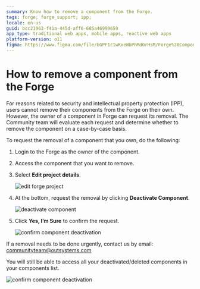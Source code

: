 ```yaml
---
summary: Know how to remove a component from the Forge.
tags: forge; forge_support; ipp;
locale: en-us
guid: bcc21963-f41a-445d-aff6-685a46999659
app_type: traditional web apps, mobile apps, reactive web apps
platform-version: o11
figma: https://www.figma.com/file/bGPF1cIwKxeWbPhMdOrHsM/Forge%20Components?node-id=701:319
---
```


# How to remove a component from the Forge

For reasons related to security and intellectual property protection (IPP), users cannot remove their components from the Forge on their own. However, the owner of a component in Forge can request its removal. The Community team will evaluate each request and determine whether to remove the component on a case-by-case basis.

To request the removal of a component that you own, do the following:

1. Login to the Forge as the owner of the component.

1. Access the component that you want to remove.

1. Select **Edit project details**.

    ![edit forge project](images/remove-project-details-fg.png)

1. At the bottom, request the removal by clicking **Deactivate Component**.

    ![deactivate component](images/remove-deactivate-component-fg.png)

1. Click **Yes, I’m Sure** to confirm the request.

    ![confirm component deactivation](images/remove-confirm-deactivatation-fg.png)

If a removal needs to be done urgently, contact us by email: [communityteam@outsystems.com](mailto:communityteam@outsystems.com)

You will still be able to access all your deactivated/deleted components in your components list.

![confirm component deactivation](images/remove-deactivated-component-fg.png)
